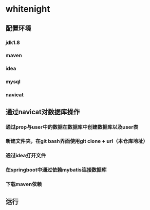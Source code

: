 # whitenight
## 配置环境
### jdk1.8
### maven
### idea
### mysql
### navicat
## 通过navicat对数据库操作
### 通过prop与user中的数据在数据库中创建数据库以及user表
### 新建文件夹，在git bash界面使用git clone + url（本仓库地址）
### 通过idea打开文件
### 在springboot中通过依赖mybatis连接数据库
### 下载maven依赖
## 运行